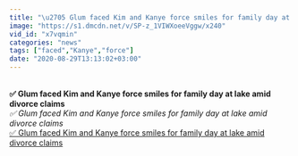 ```yaml
---
title: "\u2705 Glum faced Kim and Kanye force smiles for family day at lake amid divorce claims"
image: "https://s1.dmcdn.net/v/SP-z_1VIWXoeeVggw/x240"
vid_id: "x7vqmin"
categories: "news"
tags: ["faced","Kanye","force"]
date: "2020-08-29T13:13:02+03:00"
---
```

<br><b>✅ Glum faced Kim and Kanye force smiles for family day at lake amid divorce claims</b><br> <i>✅ Glum faced Kim and Kanye force smiles for family day at lake amid divorce claims</i><br> <u>✅ Glum faced Kim and Kanye force smiles for family day at lake amid divorce claims</u>
